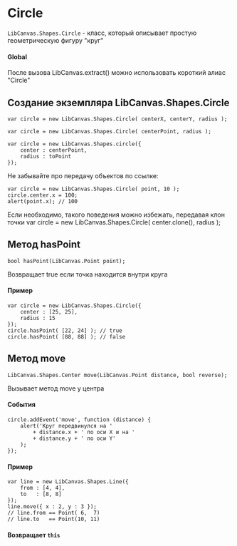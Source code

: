Circle
======
`LibCanvas.Shapes.Circle` - класс, который описывает простую геометрическую фигуру "круг"

#### Global

После вызова LibCanvas.extract() можно использовать короткий алиас "Circle"

## Создание экземпляра LibCanvas.Shapes.Circle

	var circle = new LibCanvas.Shapes.Circle( centerX, centerY, radius );

	var circle = new LibCanvas.Shapes.Circle( centerPoint, radius );

	var circle = new LibCanvas.Shapes.circle({
		center : centerPoint,
		radius : toPoint
	});

Не забывайте про передачу объектов по ссылке:

	var circle = new LibCanvas.Shapes.Circle( point, 10 );
	circle.center.x = 100;
	alert(point.x); // 100

Если необходимо, такого поведения можно избежать, передавая клон точки
	var circle = new LibCanvas.Shapes.Circle( center.clone(), radius );

## Метод hasPoint

	bool hasPoint(LibCanvas.Point point);

Возвращает true если точка находится внутри круга

#### Пример
	var circle = new LibCanvas.Shapes.Circle({
		center : [25, 25],
		radius : 15
	});
	circle.hasPoint( [22, 24] ); // true
	circle.hasPoint( [88, 88] ); // false

## Метод move

	LibCanvas.Shapes.Center move(LibCanvas.Point distance, bool reverse);

Вызывает метод move у центра

#### События
	circle.addEvent('move', function (distance) {
		alert('Круг передвинулся на '
			+ distance.x + ' по оси X и на '
			+ distance.y + ' по оси Y'
		);
	});

#### Пример
	var line = new LibCanvas.Shapes.Line({
		from : [4, 4],
		to   : [8, 8]
	});
	line.move({ x : 2, y : 3 });
	// line.from == Point( 6,  7)
	// line.to   == Point(10, 11)

#### Возвращает `this`
